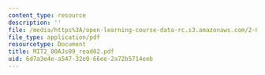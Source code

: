 ```yaml
---
content_type: resource
description: ''
file: /media/https%3A/open-learning-course-data-rc.s3.amazonaws.com/2-00aj-exploring-sea-space-earth-fundamentals-of-engineering-design-spring-2009/6d7a3e4ea54732e066ee2a72b5714eeb_MIT2_00AJs09_read02.pdf
file_type: application/pdf
resourcetype: Document
title: MIT2_00AJs09_read02.pdf
uid: 6d7a3e4e-a547-32e0-66ee-2a72b5714eeb
---
```

